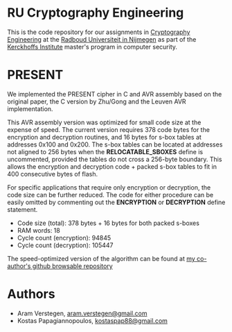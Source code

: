 RU Cryptography Engineering
===========================
This is the code repository for our assignments in [Cryptography Engineering](http://rucryptoengineering.wordpress.com) at the [Radboud Universiteit in Nijmegen](http://www.ru.nl/) as part of the [Kerckhoffs Institute](http://kerckhoffs-institute.org/) master's program in computer security.

PRESENT
=======
We implemented the PRESENT cipher in C and AVR assembly based on the original paper, the C version by Zhu/Gong and the Leuven AVR implementation.

This AVR assembly version was optimized for small code size at the expense of speed.
The current version requires 378 code bytes for the encryption and decryption routines, and 16 bytes for s-box tables at addresses 0x100 and 0x200.
The s-box tables can be located at addresses not aligned to 256 bytes when the **RELOCATABLE_SBOXES** define is uncommented, provided the tables do not cross a 256-byte boundary. This allows the encryption and decryption code + packed s-box tables to fit in 400 consecutive bytes of flash.

For specific applications that require only encryption or decryption, the code size can be further reduced.
The code for either procedure can be easily omitted by commenting out the **ENCRYPTION** or **DECRYPTION** define statement.

* Code size (total):           378 bytes + 16 bytes for both packed s-boxes
* RAM words:                    18
* Cycle count (encryption):  94845
* Cycle count (decryption): 105447

The speed-optimized version of the algorithm can be found at [my co-author's github browsable repository](https://github.com/kostaspap88/PRESENT_speed_implementation/)

Authors
=======
 * Aram Verstegen, aram.verstegen@gmail.com
 * Kostas Papagiannopoulos, kostaspap88@gmail.com		  

